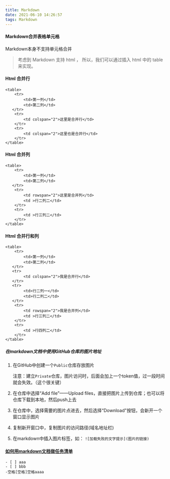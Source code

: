 ```yaml
---
title: Markdown
date: 2021-06-10 14:26:57
tags: Markdown
---
```


#### Markdown合并表格单元格

Markdown本身不支持单元格合并

> 考虑到 Markdown 支持 html ，
> 所以，我们可以通过插入 html 中的 table 来实现。

#### Html 合并行

```
<table>
    <tr>
        <td>第一列</td> 
        <td>第二列</td> 
   </tr>
    <tr>
        <td colspan="2">这里是合并行</td>    
    </tr>
    <tr>
        <td colspan="2">这里也是合并行</td>    
    </tr>
</table>
```

#### Html 合并列

```
<table>
    <tr>
        <td>第一列</td> 
        <td>第二列</td> 
   </tr>
    <tr>
        <td rowspan="2">这里是合并列</td>    
        <td >行二列二</td>  
    </tr>
    <tr>
        <td >行三列二</td>  
    </tr>
</table>
```

#### Html 合并行和列

```
<table>
    <tr>
        <td>第一列</td> 
        <td>第二列</td> 
   </tr>
   <tr>
        <td colspan="2">我是合并行</td>    
   </tr>
   <tr>
        <td>行二列一</td> 
        <td>行二列二</td> 
   </tr>
    <tr>
        <td rowspan="2">我是合并列</td>    
        <td >行三列二</td>  
    </tr>
    <tr>
        <td >行四列二</td>  
    </tr>
</table>
```

##### 在markdown文档中使用GitHub仓库的图片地址

1. 在GitHub中创建一个`Public`仓库存放图片

   注意：建立`Private`仓库，图片访问时，后面会加上一个token值，过一段时间就会失效。（这个很关键）

2. 在仓库中选择“Add file”——Upload files，直接把图片上传到仓库；也可以将仓库下载到本地，然后push上去
3. 在仓库中，选择需要的图片点进去，然后选择“Download"按钮，会新开一个窗口显示图片
4. 复制新开窗口中，复制图片的访问路径(域名地址栏)
5. 在markdown中插入图片标签，如： `![加载失败的文字提示](图片的链接)`

#### [如何用markdown文档做任务清单](https://jingyan.baidu.com/article/ab69b27090131d2ca7189f85.html)

```
- [ ] aaa
- [ ] bbb
-空格[空格]空格aaaa
```

